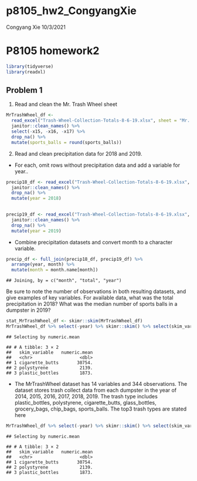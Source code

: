 p8105_hw2_CongyangXie
================
Congyang Xie
10/3/2021

# P8105 homework2

``` r
library(tidyverse)
library(readxl)
```

## Problem 1

1.  Read and clean the Mr. Trash Wheel sheet

``` r
MrTrashWheel_df <-
  read_excel("Trash-Wheel-Collection-Totals-8-6-19.xlsx", sheet = "Mr. Trash Wheel") %>%
  janitor::clean_names() %>%
  select(-x15, -x16, -x17) %>%
  drop_na() %>%
  mutate(sports_balls = round(sports_balls))
```

2.  Read and clean precipitation data for 2018 and 2019.

-   For each, omit rows without precipitation data and add a variable
    for year..

``` r
precip18_df <- read_excel("Trash-Wheel-Collection-Totals-8-6-19.xlsx", sheet = "2018 Precipitation", skip = 1) %>%
  janitor::clean_names() %>%
  drop_na() %>%
  mutate(year = 2018) 
  

precip19_df <- read_excel("Trash-Wheel-Collection-Totals-8-6-19.xlsx", sheet = "2019 Precipitation", skip = 1) %>%
  janitor::clean_names() %>%
  drop_na() %>%
  mutate(year = 2019)
```

-   Combine precipitation datasets and convert month to a character
    variable.

``` r
precip_df <- full_join(precip18_df, precip19_df) %>%
  arrange(year, month) %>%
  mutate(month = month.name[month]) 
```

    ## Joining, by = c("month", "total", "year")

Be sure to note the number of observations in both resulting datasets,
and give examples of key variables. For available data, what was the
total precipitation in 2018? What was the median number of sports balls
in a dumpster in 2019?

``` r
stat_MrTrashWheel_df <- skimr::skim(MrTrashWheel_df)
MrTrashWheel_df %>% select(-year) %>% skimr::skim() %>% select(skim_variable, numeric.mean) %>% top_n(3) %>% arrange(desc(numeric.mean))
```

    ## Selecting by numeric.mean

    ## # A tibble: 3 × 2
    ##   skim_variable   numeric.mean
    ##   <chr>                  <dbl>
    ## 1 cigarette_butts       30754.
    ## 2 polystyrene            2139.
    ## 3 plastic_bottles        1873.

-   The MrTrashWheel dataset has 14 variables and 344 observations. The
    dataset stores trash collect data from each dumpster in the year of
    2014, 2015, 2016, 2017, 2018, 2019. The trash type includes
    plastic_bottles, polystyrene, cigarette_butts, glass_bottles,
    grocery_bags, chip_bags, sports_balls. The top3 trash types are
    stated here

``` r
MrTrashWheel_df %>% select(-year) %>% skimr::skim() %>% select(skim_variable, numeric.mean) %>% top_n(3) %>% arrange(desc(numeric.mean))
```

    ## Selecting by numeric.mean

    ## # A tibble: 3 × 2
    ##   skim_variable   numeric.mean
    ##   <chr>                  <dbl>
    ## 1 cigarette_butts       30754.
    ## 2 polystyrene            2139.
    ## 3 plastic_bottles        1873.
